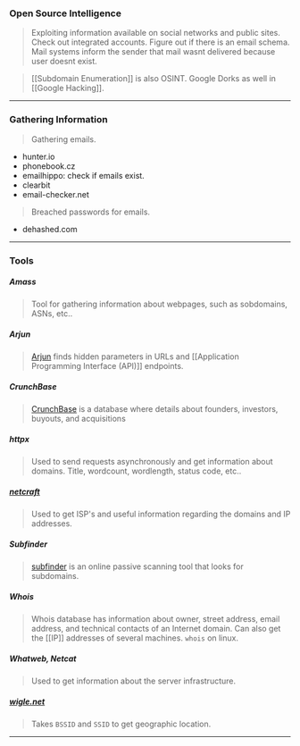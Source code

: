 
### Open Source Intelligence

>Exploiting information available on social networks and public sites.
>Check out integrated accounts.
>Figure out if there is an email schema. Mail systems inform the sender that mail wasnt delivered because user doesnt exist.

> [[Subdomain Enumeration]] is also OSINT.
> Google Dorks as well in [[Google Hacking]].
---

### Gathering Information

> Gathering emails.
* hunter.io
* phonebook.cz
* emailhippo: check if emails exist.
* clearbit
* email-checker.net

>Breached passwords for emails.
* dehashed.com

---

### Tools

##### Amass
> Tool for gathering information about webpages, such as sobdomains, ASNs, etc..

##### Arjun
> [Arjun](https://github.com/s0md3v/Arjun) finds hidden parameters in URLs and [[Application Programming Interface (API)]] endpoints.

##### CrunchBase
> [CrunchBase](http://www.crunchbase.com) is a database where details about founders, investors, buyouts, and acquisitions

##### httpx

> Used to send requests asynchronously and get information about domains.
> Title, wordcount, wordlength, status code, etc.. 

##### [netcraft](http://netcraft.com)
> Used to get ISP's and useful information regarding the domains and IP addresses.

##### Subfinder
> [subfinder](https://github.com/projectdiscovery/subfinder) is an online passive scanning tool that looks for subdomains.

##### Whois
> Whois database has information about owner, street address, email address, and technical contacts of an Internet domain.
> Can also get the [[IP]] addresses of several machines.
> `whois` on linux. 

##### Whatweb, Netcat
> Used to get information about the server infrastructure.

##### [wigle.net](https://wigle.net)
> Takes `BSSID` and `SSID` to get geographic location.


---
